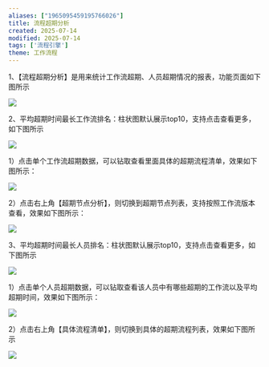 ```yaml
---
aliases: ["1965095459195766026"]
title: 流程超期分析
created: 2025-07-14
modified: 2025-07-14
tags: ['流程引擎']
theme: 工作流程
---
```


1、【流程超期分析】是用来统计工作流超期、人员超期情况的报表，功能页面如下图所示

![](https://myhelpdoc.oss-cn-heyuan.aliyuncs.com/mdimages/663bf24fcbdb52decb6ad6a9bb6cd385.jpg)

2、平均超期时间最长工作流排名：柱状图默认展示top10，支持点击查看更多，如下图所示

![](https://myhelpdoc.oss-cn-heyuan.aliyuncs.com/mdimages/69967401ca9da1126a459c53c3cea25c.jpg)

1）点击单个工作流超期数据，可以钻取查看里面具体的超期流程清单，效果如下图所示：

![](https://myhelpdoc.oss-cn-heyuan.aliyuncs.com/mdimages/3f3b4dbdcd3b3f1d14a20d410a39ed7b.jpg)

2）点击右上角【超期节点分析】，则切换到超期节点列表，支持按照工作流版本查看，效果如下图所示：

![](https://myhelpdoc.oss-cn-heyuan.aliyuncs.com/mdimages/2ff8d265e1ad2e536c515765961ab65b.jpg)

3、平均超期时间最长人员排名：柱状图默认展示top10，支持点击查看更多，如下图所示

![](https://myhelpdoc.oss-cn-heyuan.aliyuncs.com/mdimages/1bd3ba0b1bfecb45a29f9c8e6e221f26.jpg)

1）点击单个人员超期数据，可以钻取查看该人员中有哪些超期的工作流以及平均超期时间，效果如下图所示：

![](https://myhelpdoc.oss-cn-heyuan.aliyuncs.com/mdimages/1d43dd8389f815239904beb257154c5b.jpg)

2）点击右上角【具体流程清单】，则切换到具体的超期流程列表，效果如下图所示

![](https://myhelpdoc.oss-cn-heyuan.aliyuncs.com/mdimages/2acdca1be949dfb302da8942542713ef.jpg)


